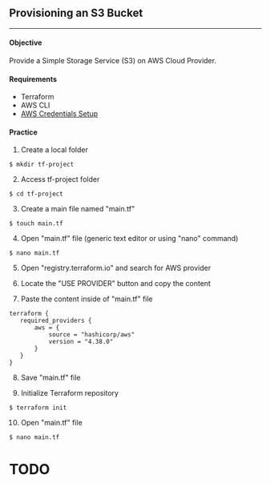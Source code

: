 ## Provisioning an S3 Bucket
---
 
#### Objective 

Provide a Simple Storage Service (S3) on AWS Cloud Provider.

#### Requirements
- Terraform
- AWS CLI
- [AWS Credentials Setup](/setup/cli/cli-aws.md)

#### Practice

1) Create a local folder

 ```$ mkdir tf-project```

2) Access tf-project folder

 ```$ cd tf-project```

3) Create a main file named "main.tf" 

 ```$ touch main.tf```

4) Open "main.tf" file (generic text editor or using "nano" command)

 ```$ nano main.tf```

5) Open "registry.terraform.io" and search for AWS provider

6) Locate the "USE PROVIDER" button and copy the content

7) Paste the content inside of "main.tf" file
 ```
terraform {
    required_providers {
        aws = {
            source = "hashicorp/aws"
            version = "4.38.0"
        }
    }
}
 ```
 8) Save "main.tf" file

 9) Initialize Terraform repository

 ``` $ terraform init ```
 
 10) Open "main.tf" file

 ``` $ nano main.tf ```

# TODO
 